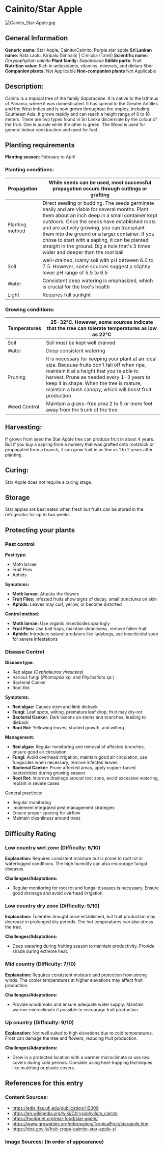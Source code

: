 # Cainito/Star Apple
![Cainito_Star-Apple.jpg](../../assets/images/Cainito_Star-Apple.jpg "By No machine-readable author provided. Hans B.~commonswiki assumed (based on copyright claims). - No machine-readable source provided. Own work assumed (based on copyright claims)., Public Domain, https://commons.wikimedia.org/w/index.php?curid=720959")

## General Information
**Generic name:** Star Apple, Cainito/Caimito, Purple star apple
**Sri Lankan name:** Rata Laulu, Kiripalu (Sinhala) | Cīmipiḷa (Tamil)
**Scientific name:** _Chrysophyllum cainito_
**Plant family:** _Sapotaceae_
**Edible parts:** Fruit
**Nutrition value:** Rich in antioxidants, vitamins, minerals, and dietary fiber
**Companion plants:** Not Applicable
**Non-companion plants** Not Applicable

## Description:
Cainito is a tropical tree of the family _Sapotaceae_. It is native to the Isthmus of Panama, where it was domesticated. It has spread to the Greater Antilles and the West Indies and is now grown throughout the tropics, including Southeast Asia. It grows rapidly and can reach a height range of 6 to 18 meters. There are two types found in Sri Lanka discernible by the colour of the fruit. One is purple while the other is green. The Wood is used for general indoor construction and used for fuel.

## Planting requirements
**Planting season:** February to April

### Planting conditions:
| Propagation | While seeds can be used, most successful propagation occurs through cuttings or grafting |
|-----------------|------------------------------------------------------------------------------------------|
| Planting method | Direct seeding or budding. The seeds germinate easily and are viable for several months. Plant them about an inch deep in a small container kept outdoors. Once the seeds have established roots and are actively growing, you can transplant them into the ground or a larger container. If you chose to start with a sapling, it can be planted straight in the ground. Dig a hole that's 3 times wider and deeper than the root ball |
| Soil            | well-drained, loamy soil with pH between 6.0 to 7.5. However, some sources suggest a slightly lower pH range of 5.5 to 6.5 |
| Water           | Consistent deep watering is emphasized, which is crucial for the tree's health |
| Light        | Requires full sunlight |

### Growing conditions:

| Temperatures | 25-32°C. However, some sources indicate that the tree can tolerate temperatures as low as 22°C |
|----|----|
| Soil | Soil must be kept well drained |
| Water | Deep consistent watering |
| Pruning | It is necessary for keeping your plant at an ideal size. Because fruits don't fall off when ripe, maintain it at a height that you're able to harvest. Prune as needed every 1-3 years to keep it in shape. When the tree is mature, maintain a bush canopy, which will boost fruit production |
| Weed Control | Maintain a grass-free area 2 to 5 or more feet away from the trunk of the tree |

## Harvesting:
If grown from seed the Star Apple tree can produce fruit in about 4 years. But if you buy a sapling from a nursery that was grafted onto rootstock or propagated from a branch, it can grow fruit in as few as 1 to 2 years after planting.  

## Curing:
Star Apple does not require a curing stage.

## Storage
Star apples are best eaten when fresh but fruits can be stored in the refrigerator for up to two weeks.

## Protecting your plants
### Pest control
**Pest type:**
- Moth larvae
- Fruit Flies
- Aphids

**Symptoms:**
- **Moth larvae:** Attacks the flowers
- **Fruit Flies:** Infested fruits show signs of decay, small punctures on skin
- **Aphids:** Leaves may curl, yellow, or become distorted

**Control method:** 
- **Moth larvae:** Use organic insecticides sparingly
- **Fruit Flies:** Use bait traps, maintain cleanliness, remove fallen fruit
- **Aphids:** Introduce natural predators like ladybugs, use insecticidal soap for severe infestations

### Disease Control
**Disease type:** 
- Red algae (_Cephaleuros virescens_)
- Various fungi (_Phomopsis sp._ and _Phyllosticta sp._)
- Bacterial Canker
- Root Rot

**Symptoms:** 
- **Red algae:** Causes stem and limb dieback
- **Fungi:** Leaf spots, wilting, premature leaf drop; fruit may dry-rot
- **Bacterial Canker:** Dark lesions on stems and branches, leading to dieback
- **Root Rot:** Yellowing leaves, stunted growth, and wilting

**Management:** 
- **Red algae:** Regular monitoring and removal of affected branches, ensure good air circulation
- **Fungi:** Avoid overhead irrigation, maintain good air circulation, use fungicides when necessary, remove infected leaves
- **Bacterial Canker:** Prune affected areas, apply copper-based bactericides during growing season
- **Root Rot:** Improve drainage around root zone, avoid excessive watering, replant in severe cases

General practices:
- Regular monitoring
- Implement integrated pest management strategies
- Ensure proper spacing for airflow
- Maintain cleanliness around trees

## Difficulty Rating
### Low country wet zone (Difficulty: 6/10)
**Explanation:** Requires consistent moisture but is prone to root rot in waterlogged conditions. The high humidity can also encourage fungal diseases.

**Challenges/Adaptations:**
- Regular monitoring for root rot and fungal diseases is necessary. Ensure good drainage and avoid overhead irrigation.

### Low country dry zone (Difficulty: 5/10)
**Explanation:** Tolerates drought once established, but fruit production may decrease in prolonged dry periods. The hot temperatures can also stress the tree.

**Challenges/Adaptations:**
- Deep watering during fruiting season to maintain productivity. Provide shade during extreme heat.

### Mid country (Difficulty: 7/10)
**Explanation:** Requires consistent moisture and protection from strong winds. The cooler temperatures at higher elevations may affect fruit production.

**Challenges/Adaptations:**
- Provide windbreaks and ensure adequate water supply. Maintain warmer microclimate if possible to encourage fruit production.

### Up country (Difficulty: 9/10)
**Explanation:** Not well suited to high elevations due to cold temperatures. Frost can damage the tree and flowers, reducing fruit production.

**Challenges/Adaptations:**
- Grow in a protected location with a warmer microclimate or use row covers during cold periods. Consider using heat-trapping techniques like mulching or plastic covers.

## References for this entry
### Content Sources:
- https://edis.ifas.ufl.edu/publication/HS309
- https://en.wikipedia.org/wiki/Chrysophyllum_cainito
- https://foodprint.org/real-food/star-apple/
- https://www.growables.org/information/TropicalFruit/starapple.htm
- https://doa.gov.lk/fruit-crops-caimito-star-apple-s/


### Image Sources: (In order of appearance)